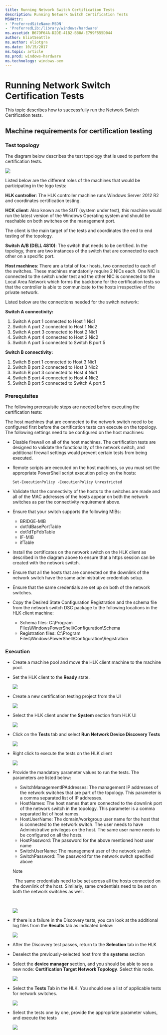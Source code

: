 ```yaml
---
title: Running Network Switch Certification Tests
description: Running Network Switch Certification Tests
MSHAttr:
- 'PreferredSiteName:MSDN'
- 'PreferredLib:/library/windows/hardware'
ms.assetid: B67DF64A-D2DE-41B2-BB8A-E799F555D044
author: EliotSeattle
ms.author: eliotgra
ms.date: 10/15/2017
ms.topic: article
ms.prod: windows-hardware
ms.technology: windows-oem
---
```


# Running Network Switch Certification Tests


This topic describes how to successfully run the Network Switch Certification tests.

## <span id="Machine_requirements_for_certification_testing"></span><span id="machine_requirements_for_certification_testing"></span><span id="MACHINE_REQUIREMENTS_FOR_CERTIFICATION_TESTING"></span>Machine requirements for certification testing


### <span id="Test_topology"></span><span id="test_topology"></span><span id="TEST_TOPOLOGY"></span>Test topology

The diagram below describes the test topology that is used to perform the certification tests.

![](images/ns-image1.png)

Listed below are the different roles of the machines that would be participating in the logo tests:

**HLK controller**: The HLK controller machine runs Windows Server 2012 R2 and coordinates certification testing.

**HCK client**: Also known as the SUT (system under test), this machine would run the latest version of the Windows Operating system and should be reachable on both switches on the management port.

The client is the main target of the tests and coordinates the end to end testing of the topology.

**Switch A/B (DELL 4810)**: The switch that needs to be certified. In the topology, there are two instances of the switch that are connected to each other on a specific port.

**Host machines**: There are a total of four hosts, two connected to each of the switches. These machines mandatorily require 2 NICs each. One NIC is connected to the switch under test and the other NIC is connected to the Local Area Network which forms the backbone for the certification tests so that the controller is able to communicate to the hosts irrespective of the private network.

Listed below are the connections needed for the switch network:

**Switch A connectivity:**

1.  Switch A port 1 connected to Host 1 Nic1
2.  Switch A port 2 connected to Host 1 Nic2
3.  Switch A port 3 connected to Host 2 Nic1
4.  Switch A port 4 connected to Host 2 Nic2
5.  Switch A port 5 connected to Switch B port 5

**Switch B connectivity:**

1.  Switch B port 1 connected to Host 3 Nic1
2.  Switch B port 2 connected to Host 3 Nic2
3.  Switch B port 3 connected to Host 4 Nic1
4.  Switch B port 4 connected to Host 4 Nic2
5.  Switch B port 5 connected to Switch A port 5

### <span id="Prerequisites"></span><span id="prerequisites"></span><span id="PREREQUISITES"></span>Prerequisites

The following prerequisite steps are needed before executing the certification tests:

The host machines that are connected to the network switch need to be configured first before the certification tests can execute on the topology. The following settings need to be configured on the host machines:

-   Disable firewall on all of the host machines. The certification tests are designed to validate the functionality of the network switch, and additional firewall settings would prevent certain tests from being executed.
-   Remote scripts are executed on the host machines, so you must set the appropriate PowerShell script execution policy on the hosts:

    ``` syntax
    Set-ExecutionPolicy -ExecutionPolicy Unrestricted
    ```

-   Validate that the connectivity of the hosts to the switches are made and all of the MAC addresses of the hosts appear on both the network switches as per the connectivity requirement above.
-   Ensure that your switch supports the following MIBs:
    -   BRIDGE-MIB
    -   dot1dBasePortTable
    -   dot1dTpFdbTable
    -   IF-MIB
    -   ifTable
-   Install the certificates on the network switch on the HLK client as described in the diagram above to ensure that a https session can be created with the network switch.
-   Ensure that all the hosts that are connected on the downlink of the network switch have the same administrative credentials setup.
-   Ensure that the same credentials are set up on both of the network switches.
-   Copy the Desired State Configuration Registration and the schema file from the network switch DSC package to the following locations in the HLK client machine:
    -   Schema files: C:\\Program Files\\WindowsPowerShell\\Configuration\\Schema
    -   Registration files: C:\\Program Files\\WindowsPowerShell\\Configuration\\Registration

### <span id="Execution"></span><span id="execution"></span><span id="EXECUTION"></span>Execution

-   Create a machine pool and move the HLK client machine to the machine pool.
-   Set the HLK client to the **Ready** state.

    ![](images/ns-image2.png)

-   Create a new certification testing project from the UI

    ![](images/ns-image3.png)

-   Select the HLK client under the **System** section from HLK UI

    ![](images/ns-image4.png)

-   Click on the **Tests** tab and select **Run Network Device Discovery Tests**

    ![](images/ns-image5.png)

-   Right click to execute the tests on the HLK client

    ![](images/ns-image6.png)

-   Provide the mandatory parameter values to run the tests. The parameters are listed below:

    -   SwitchManagementIPAddresses: The management IP addresses of the network switches that are part of the topology. This parameter is a comma separated list of IP addresses.
    -   HostNames: The host names that are connected to the downlink port of the network switch in the topology. This parameter is a comma separated list of host names.
    -   HostUserName: The domain/workgroup user name for the host that is connected to the network switch. The user needs to have Administrative privileges on the host. The same user name needs to be configured on all the hosts.
    -   HostPassword: The password for the above mentioned host user name
    -   SwitchUserName: The management user of the network switch
    -   SwitchPassword: The password for the network switch specified above

    >[!NOTE]
    >  The same credentials need to be set across all the hosts connected on the downlink of the host. Similarly, same credentials need to be set on both the network switches as well.

     

    ![](images/ns-image7.png)

-   If there is a failure in the Discovery tests, you can look at the additional log files from the **Results** tab as indicated below:

    ![](images/ns-image8.png)

-   After the Discovery test passes, return to the **Selection** tab in the HLK
-   Deselect the previously-selected host from the **systems** section
-   Select the **device manager** section, and you should be able to see a new node: **Certification Target Network Topology**. Select this node.

    ![](images/ns-image9.png)

-   Select the **Tests** Tab in the HLK. You should see a list of applicable tests for network switches.

    ![](images/ns-image10.png)

-   Select the tests one by one, provide the appropriate parameter values, and execute the tests

    ![](images/ns-image11.png)

 

 






